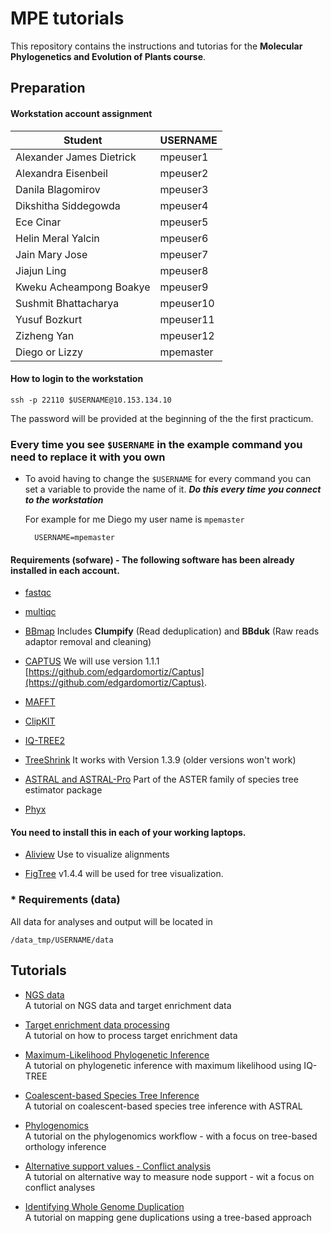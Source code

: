 # MPE tutorials

This repository contains the instructions and tutorias for the **Molecular Phylogenetics and Evolution of Plants course**.


## Preparation

#### Workstation account assignment

| Student | USERNAME |
| -------- | ------- |
| Alexander James	Dietrick | mpeuser1 |
| Alexandra	Eisenbeil | mpeuser2 |
| Danila	Blagomirov | mpeuser3 |
| Dikshitha	Siddegowda | mpeuser4 |
| Ece	Cinar | mpeuser5 |
| Helin Meral	Yalcin | mpeuser6 |
| Jain Mary	Jose | mpeuser7 |
| Jiajun	Ling | mpeuser8 |
| Kweku Acheampong	Boakye | mpeuser9 |
| Sushmit	Bhattacharya | mpeuser10 |
| Yusuf	Bozkurt | mpeuser11 |
| Zizheng	Yan | mpeuser12 |
| Diego or Lizzy | mpemaster|

#### How to login to the workstation

	ssh -p 22110 $USERNAME@10.153.134.10
	
The password will be provided at the beginning of the the first practicum. 

### Every time you see `$USERNAME` in the example command you need to replace it with you own

* To avoid having to change the `$USERNAME` for every command you can set a variable to provide the name of it. ***Do this every time you connect to the workstation***

	For example for me Diego my user name is `mpemaster`
	
		USERNAME=mpemaster


#### Requirements (sofware) - The following software has been already installed in each account.


* [fastqc](https://www.bioinformatics.babraham.ac.uk/projects/fastqc/)

* [multiqc](https://seqera.io/multiqc/)

* [BBmap](https://sourceforge.net/projects/bbmap/) Includes **Clumpify** (Read deduplication) and **BBduk** (Raw reads adaptor removal and cleaning) 

* [CAPTUS](https://edgardomortiz.github.io/captus.docs/) We will use version 1.1.1 [https://github.com/edgardomortiz/Captus](https://github.com/edgardomortiz/Captus).

* [MAFFT](https://mafft.cbrc.jp/alignment/software/)

* [ClipKIT](https://github.com/JLSteenwyk/ClipKIT)

* [IQ-TREE2](http://www.iqtree.org/)

* [TreeShrink](https://github.com/uym2/TreeShrink) It works with Version 1.3.9 (older versions won't work)

* [ASTRAL and ASTRAL-Pro](https://github.com/chaoszhang/ASTER) Part of the ASTER family of species tree estimator package

* [Phyx](https://github.com/FePhyFoFum/phyx)


#### You need to install this in each of your working laptops.

* [Aliview](https://ormbunkar.se/aliview/) Use to visualize alignments

* [FigTree](https://github.com/rambaut/figtree/releases) v1.4.4 will be used for tree visualization. 


### * Requirements (data)

All data for analyses and output will be located in

	/data_tmp/USERNAME/data
		
		
## Tutorials

* [NGS data](tutorials/NGS.md)<br>A tutorial on NGS data and target enrichment data

* [Target enrichment data processing](tutorials/CAPTUS.md)<br>A tutorial on how to process target enrichment data

* [Maximum-Likelihood Phylogenetic Inference](tutorials/ML.md)<br>A tutorial on phylogenetic inference with maximum likelihood using IQ-TREE

* [Coalescent-based Species Tree Inference](tutorials/ASTRAL.md)<br>A tutorial on coalescent-based species tree inference with ASTRAL

* [Phylogenomics](tutorials/ORTHOLOGY.md)<br>A tutorial on the phylogenomics workflow - with a focus on tree-based orthology inference

* [Alternative support values - Conflict analysis](tutorials/CONFLICT.MD)<br>A tutorial on alternative way to measure node support - wit a focus on conflict analyses

* [Identifying Whole Genome Duplication](tutorials/WGD.md)<br>A tutorial on mapping gene duplications using a tree-based approach




